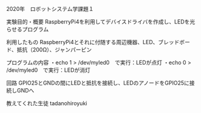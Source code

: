 2020年　ロボットシステム学課題１

実験目的・概要
RaspberryPi4を利用してデバイスドライバを作成し、LEDを光らせるプログラム

利用したもの
RaspberryPi4とそれに付随する周辺機器、LED、ブレッドボード、抵抗（200Ω）、ジャンパーピン

プログラムの内容
・echo 1 > /dev/myled0　で実行：LEDが点灯
・echo 0 > /dev/myled0　で実行：LEDが消灯

回路
GPIO25とGNDの間にLEDと抵抗を接続し、LEDのアノードをGPIO25に接続しGNDへ

教えてくれた生徒
tadanohiroyuki
